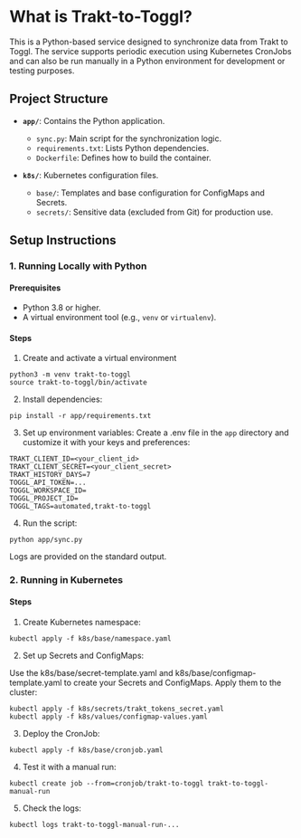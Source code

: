 # What is Trakt-to-Toggl?

This is a Python-based service designed to synchronize data from Trakt to Toggl.
The service supports periodic execution using Kubernetes CronJobs and can also be run manually in a Python environment for development or testing purposes.

## Project Structure

- **`app/`**: Contains the Python application.
  - `sync.py`: Main script for the synchronization logic.
  - `requirements.txt`: Lists Python dependencies.
  - `Dockerfile`: Defines how to build the container.

- **`k8s/`**: Kubernetes configuration files.
  - `base/`: Templates and base configuration for ConfigMaps and Secrets.
  - `secrets/`: Sensitive data (excluded from Git) for production use.

## Setup Instructions

### 1. Running Locally with Python

#### Prerequisites

- Python 3.8 or higher.
- A virtual environment tool (e.g., `venv` or `virtualenv`).

#### Steps

1. Create and activate a virtual environment

```
python3 -m venv trakt-to-toggl
source trakt-to-toggl/bin/activate
```

2. Install dependencies:

```
pip install -r app/requirements.txt
```

3. Set up environment variables: Create a .env file in the `app` directory and customize it with your keys and preferences:

```
TRAKT_CLIENT_ID=<your_client_id>
TRAKT_CLIENT_SECRET=<your_client_secret>
TRAKT_HISTORY_DAYS=7
TOGGL_API_TOKEN=...
TOGGL_WORKSPACE_ID=
TOGGL_PROJECT_ID=
TOGGL_TAGS=automated,trakt-to-toggl
```

4. Run the script:

```
python app/sync.py
```

Logs are provided on the standard output.

### 2. Running in Kubernetes

#### Steps

1. Create Kubernetes namespace:

```
kubectl apply -f k8s/base/namespace.yaml
```

2. Set up Secrets and ConfigMaps:

Use the k8s/base/secret-template.yaml and k8s/base/configmap-template.yaml to create your Secrets and ConfigMaps.
Apply them to the cluster:

```
kubectl apply -f k8s/secrets/trakt_tokens_secret.yaml
kubectl apply -f k8s/values/configmap-values.yaml
```

3. Deploy the CronJob:

```
kubectl apply -f k8s/base/cronjob.yaml
```

4. Test it with a manual run:

```
kubectl create job --from=cronjob/trakt-to-toggl trakt-to-toggl-manual-run
```

5. Check the logs:

```
kubectl logs trakt-to-toggl-manual-run-...
```
